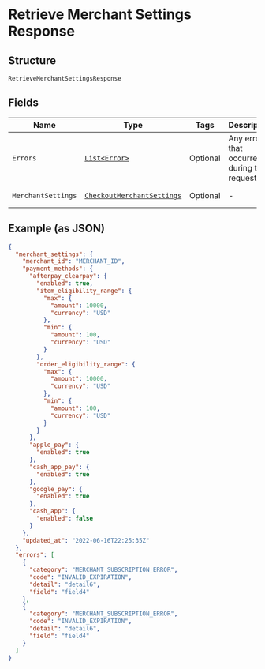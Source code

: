 
# Retrieve Merchant Settings Response

## Structure

`RetrieveMerchantSettingsResponse`

## Fields

| Name | Type | Tags | Description | Getter |
|  --- | --- | --- | --- | --- |
| `Errors` | [`List<Error>`](../../doc/models/error.md) | Optional | Any errors that occurred during the request. | List<Error> getErrors() |
| `MerchantSettings` | [`CheckoutMerchantSettings`](../../doc/models/checkout-merchant-settings.md) | Optional | - | CheckoutMerchantSettings getMerchantSettings() |

## Example (as JSON)

```json
{
  "merchant_settings": {
    "merchant_id": "MERCHANT_ID",
    "payment_methods": {
      "afterpay_clearpay": {
        "enabled": true,
        "item_eligibility_range": {
          "max": {
            "amount": 10000,
            "currency": "USD"
          },
          "min": {
            "amount": 100,
            "currency": "USD"
          }
        },
        "order_eligibility_range": {
          "max": {
            "amount": 10000,
            "currency": "USD"
          },
          "min": {
            "amount": 100,
            "currency": "USD"
          }
        }
      },
      "apple_pay": {
        "enabled": true
      },
      "cash_app_pay": {
        "enabled": true
      },
      "google_pay": {
        "enabled": true
      },
      "cash_app": {
        "enabled": false
      }
    },
    "updated_at": "2022-06-16T22:25:35Z"
  },
  "errors": [
    {
      "category": "MERCHANT_SUBSCRIPTION_ERROR",
      "code": "INVALID_EXPIRATION",
      "detail": "detail6",
      "field": "field4"
    },
    {
      "category": "MERCHANT_SUBSCRIPTION_ERROR",
      "code": "INVALID_EXPIRATION",
      "detail": "detail6",
      "field": "field4"
    }
  ]
}
```


